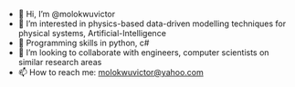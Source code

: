 - 👋 Hi, I’m @molokwuvictor
- 👀 I’m interested in physics-based data-driven modelling techniques for physical systems, Artificial-Intelligence
- 🌱 Programming skills in python, c#
- 💞️ I’m looking to collaborate with engineers, computer scientists on similar research areas
- 📫 How to reach me: molokwuvictor@yahoo.com

<!---
molokwuvictor/molokwuvictor is a ✨ special ✨ repository because its `README.md` (this file) appears on your GitHub profile.
You can click the Preview link to take a look at your changes.
--->
